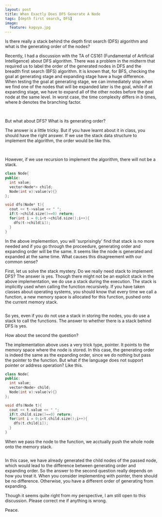 ```yaml
---
layout: post
title: When Exactly Does DFS Generate A Node
tags: [depth first search, DFS]
image:
  feature: kaguya.jpg
---
```


Is there really a stack behind the depth first search (DFS) algorithm and what is the generating order of the nodes?

Recently, I had a discussion with the TA of CS161 (Fundamental of Artificial Intelligence) about DFS algorithm. There was a problem in the midterm that required us to label the order of the generated nodes in DFS and the breadth first search (BFS) algorithm. It is known that, for BFS, checking the goal at generating stage and expanding stage have a huge difference. When testing the goal at generating stage, we can immediately stop when we find one of the nodes that will be expanded later is the goal, while if at expanding stage, we have to expand all of the other nodes before the goal node at the same level. In worst case, the time complexity differs in *b* times, where *b* denotes the branching factor.

<center>
<figure>
	<img src="/images/dfslabel/bfsgenerating.png" alt="">
  <img src="/images/dfslabel/bfsexpanding.png" alt="">
</figure>
</center>

But what about DFS? What is its generating order?

The answer is a little tricky. But if you have learnt about it in class, you should have the right answer. If we use the stack data structure to implement the algorithm, the order would be like this.

<center>
<figure>
	<img src="/images/dfslabel/dfsgenerating.png" alt="">
  <img src="/images/dfslabel/dfsexpanding.png" alt="">
</figure>
</center>

However, if we use recursion to implement the algorithm, there will not be a stack.

~~~ c++
class Node{
public:
  int value;
  vector<Node*> child;
  Node(int v):value(v){}
};

void dfs(Node* t){
  cout << t->value << " ";
  if(t->child.size()==0) return;
  for(int i = 0;i<t->child.size();i++){
    dfs(t->child[i]);
  }
}
~~~

In the above implemention, you will 'surprisingly' find that stack is no more needed and if you go through the proceedure, generating order and expanding order will be the same. It seems like the node is generated and expanded at the same time. What causes this disagreement with our common sense?

First, let us solve the stack mystery. Do we really need stack to implement DFS? The answer is yes. Though there might not be an explicit stack in the above implementation, we do use a stack during the execution. The stack is implicitly used when calling the function recursively. If you have taken classes about operating systems, you should know that every time we call a function, a new memory space is allocated for this function, pushed onto the current memory stack.

<center>
<figure>
	<img src="/images/dfslabel/memory.png" alt="">
</figure>
</center>

So yes, even if you do not use a stack in storing the nodes, you do use a stack to call the functions. The answer to whether there is a stack behind DFS is yes.

How about the second the question?

The implementation above uses a very trick type, pointer. It points to the memory space where the node is stored. In this case, the generating order is indeed the same as the expanding order, since we do nothing but pass the pointer to the function. But what if the language does not support pointer or address operation? Like this.

~~~ c++
class Node{
public:
  int value;
  vector<Node> child;
  Node(int v):value(v){}
};

void dfs(Node t){
  cout << t.value << " ";
  if(t.child.size()==0) return;
  for(int i = 0;i<t.child.size();i++){
    dfs(t.child[i]);
  }
}
~~~

When we pass the node to the function, we acctually push the whole node onto the memory stack.

<center>
<figure>
	<img src="/images/dfslabel/passnode.png" alt="">
</figure>
</center>

In this case, we have already generated the child nodes of the passed node, which would lead to the difference between generating order and expanding order. So the answer to the second question really depends on how you treat it. When you consider implementing with pointer, there should be no difference. Otherwise, you have a different order of generating from expanding.

Though it seems quite right from my perspective, I am still open to this discussion. Please correct me if anything is wrong.

Peace.

